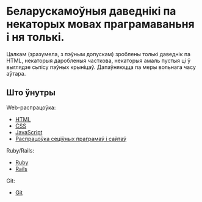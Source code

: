 # Беларускамоўныя даведнікі па некаторых мовах праграмаваньня і ня толькі.

Цалкам (зразумела, з пэўным допускам) зроблены толькі даведнік па HTML, некаторыя даробленыя часткова, некаторыя амаль пустыя ці ў выглядзе сьпісу пэўных крыніцаў. Дапаўняюцца па меры вольнага часу аўтара.

## Што ўнутры

Web-распрацоўка:

 * [HTML](https://github.com/yurtsevich/Manuals/tree/master/htmlRef/)
 * [CSS](https://github.com/yurtsevich/Manuals/tree/master/cssRef/)
 * [JavaScript](https://github.com/yurtsevich/Manuals/tree/master/jsRef/)
 * [Распрацоўка сеціўных праграмаў і сайтаў](https://github.com/yurtsevich/Manuals/tree/master/webRef/)

Ruby/Rails:

 * [Ruby](https://github.com/yurtsevich/Manuals/tree/master/rubyRef/)
 * [Rails](https://github.com/yurtsevich/Manuals/tree/master/railsRef/)

Git:

* [Git](https://github.com/yurtsevich/Manuals/tree/master/gitRef/)

